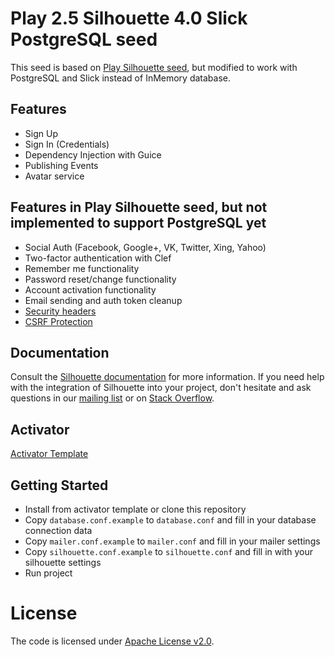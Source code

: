 Play 2.5 Silhouette 4.0 Slick PostgreSQL seed
=====================================

This seed is based on [Play Silhouette seed](https://github.com/mohiva/play-silhouette-seed), but modified to work with PostgreSQL and Slick instead of InMemory database.

## Features

* Sign Up
* Sign In (Credentials)
* Dependency Injection with Guice
* Publishing Events
* Avatar service

## Features in Play Silhouette seed, but not implemented to support PostgreSQL yet
* Social Auth (Facebook, Google+, VK, Twitter, Xing, Yahoo)
* Two-factor authentication with Clef
* Remember me functionality
* Password reset/change functionality
* Account activation functionality
* Email sending and auth token cleanup
* [Security headers](https://www.playframework.com/documentation/2.5.x/SecurityHeaders)
* [CSRF Protection](https://www.playframework.com/documentation/2.5.x/ScalaCsrf)

## Documentation

Consult the [Silhouette documentation](http://silhouette.mohiva.com/docs) for more information. If you need help with the integration of Silhouette into your project, don't hesitate and ask questions in our [mailing list](https://groups.google.com/forum/#!forum/play-silhouette) or on [Stack Overflow](http://stackoverflow.com/questions/tagged/playframework).

## Activator

[Activator Template](https://www.lightbend.com/activator/template/play-silhouette-4.0-slick-postgres-seed)

## Getting Started

* Install from activator template or clone this repository
* Copy `database.conf.example` to `database.conf` and fill in your database connection data
* Copy `mailer.conf.example` to `mailer.conf` and fill in your mailer settings
* Copy `silhouette.conf.example` to `silhouette.conf` and fill in with your silhouette settings
* Run project

# License

The code is licensed under [Apache License v2.0](http://www.apache.org/licenses/LICENSE-2.0).
